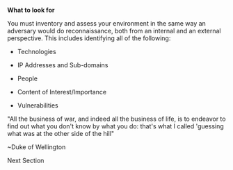 **What to look for**

You must inventory and assess your environment in the same way an adversary
would do reconnaissance, both from an internal and an external perspective. This
includes identifying all of the following:

-   Technologies

-   IP Addresses and Sub-domains

-   People

-   Content of Interest/Importance

-   Vulnerabilities

"All the business of war, and indeed all the business of life, is to endeavor to
find out what you don't know by what you do: that's what I called 'guessing what
was at the other side of the hill"

\~Duke of Wellington

Next Section
